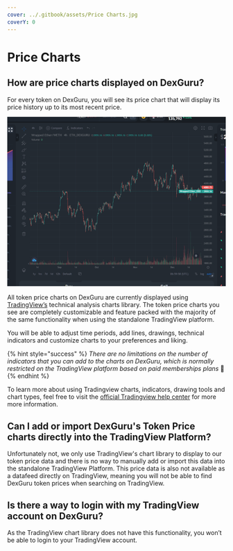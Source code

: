 ```yaml
---
cover: ../.gitbook/assets/Price Charts.jpg
coverY: 0
---
```


# Price Charts

## How are price charts displayed on DexGuru?

For every token on DexGuru, you will see its price chart that will display its price history up to its most recent price.

![](<../.gitbook/assets/image (27) (1) (1).png>)

All token price charts on DexGuru are currently displayed using [TradingView’s](https://www.tradingview.com/) technical analysis charts library. The token price charts you see are completely customizable and feature packed with the majority of the same functionality when using the standalone TradingView platform.

You will be able to adjust time periods, add lines, drawings, technical indicators and customize charts to your preferences and liking.&#x20;

{% hint style="success" %}
_There are no limitations on the number of indicators that you can add to the charts on DexGuru, which is normally restricted on the TradingView platform based on paid memberships plans_ 🥳
{% endhint %}

To learn more about using Tradingview charts, indicators, drawing tools and chart types, feel free to visit the [official Tradingview help center](https://www.tradingview.com/support/categories/chart/) for more more information.

## Can I add or import DexGuru's Token Price charts directly into the TradingView Platform?

Unfortunately not, we only use TradingView's chart library to display to our token price data and there is no way to manually add or import this data into the standalone TradingView Platform. This price data is also not available as a datafeed directly on TradingView, meaning you will not be able to find DexGuru token prices when searching on TradingView.

## Is there a way to login with my TradingView account on DexGuru?

As the TradingView chart library does not have this functionality, you won’t be able to login to your TradingView account.
